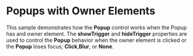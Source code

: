 Popups with Owner Elements
==========================

This sample demonstrates how the **Popup** control works when the Popup has and owner element. The **showTrigger** and **hideTrigger** properties are used to control the **Popup** behavior when the owner element is clicked or the **Popup** loses focus; **Click**,**Blur**, or **None**.